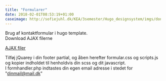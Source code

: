 ```yaml
---
title: "Formularer"
date: 2018-02-01T08:53:19+01:00
caseimage: http://sofiejuhl.dk/KEA/3semester/Hugo_designsystem/imgs/donut_red_1.jpg
---
```


Brug af kontaktformular i hugo template. <br>
Download AJAX filerne 

<div class="box">
<a class="button" href="filename.zip" target="_blank">AJAX filer </a>
</div>

Tilføj jQuarey i din footer partial, og åben herefter formular.css og scripts.js og kopier indholdet til henholdvis din scss og dit javascript. <br>
I formhandler.php indtastes din egen email adresse i stedet for "dinmail@mail.dk"